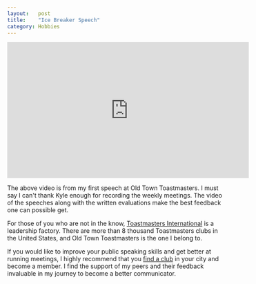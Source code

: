 ```yaml
---
layout:   post
title:    "Ice Breaker Speech"
category: Hobbies
---
```


<iframe width="560" height="315" src="https://www.youtube.com/embed/jNv8J5pHmv0" frameborder="0" allowfullscreen></iframe>

The above video is from my first speech at Old Town Toastmasters. I must say I can't thank Kyle enough for recording the weekly meetings. The video of the speeches along with the written evaluations make the best feedback one can possible get.

For those of you who are not in the know, [Toastmasters International](http://www.toastmasters.org) is a leadership factory. There are more than 8 thousand Toastmasters clubs in the United States, and Old Town Toastmasters is the one I belong to.

If you would like to improve your public speaking skills and get better at running meetings, I highly recommend that you [find a club](http://www.toastmasters.org/Find-a-Club) in your city and become a member. I find the support of my peers and their feedback invaluable in my journey to become a better communicator.
